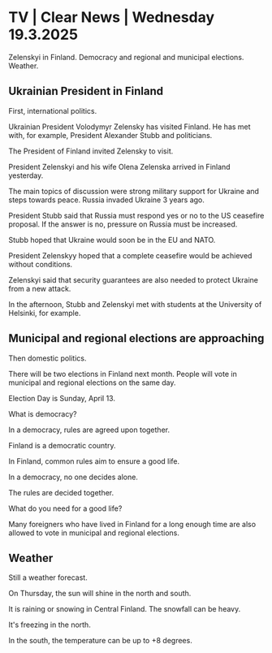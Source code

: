 # TV \| Clear News \| Wednesday 19.3.2025

Zelenskyi in Finland. Democracy and regional and municipal elections. Weather.

## Ukrainian President in Finland

First, international politics.

Ukrainian President Volodymyr Zelensky has visited Finland. He has met with, for example, President Alexander Stubb and politicians.

The President of Finland invited Zelensky to visit.

President Zelenskyi and his wife Olena Zelenska arrived in Finland yesterday.

The main topics of discussion were strong military support for Ukraine and steps towards peace. Russia invaded Ukraine 3 years ago.

President Stubb said that Russia must respond yes or no to the US ceasefire proposal. If the answer is no, pressure on Russia must be increased.

Stubb hoped that Ukraine would soon be in the EU and NATO.

President Zelenskyy hoped that a complete ceasefire would be achieved without conditions.

Zelenskyi said that security guarantees are also needed to protect Ukraine from a new attack.

In the afternoon, Stubb and Zelenskyi met with students at the University of Helsinki, for example.

## Municipal and regional elections are approaching

Then domestic politics.

There will be two elections in Finland next month. People will vote in municipal and regional elections on the same day.

Election Day is Sunday, April 13.

What is democracy?

In a democracy, rules are agreed upon together.

Finland is a democratic country.

In Finland, common rules aim to ensure a good life.

In a democracy, no one decides alone.

The rules are decided together.

What do you need for a good life?

Many foreigners who have lived in Finland for a long enough time are also allowed to vote in municipal and regional elections.

## Weather

Still a weather forecast.

On Thursday, the sun will shine in the north and south.

It is raining or snowing in Central Finland. The snowfall can be heavy.

It's freezing in the north.

In the south, the temperature can be up to +8 degrees.
